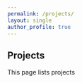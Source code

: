 ```yaml
---
permalink: /projects/
layout: single
author_profile: true
---
```


## Projects

This page lists projects